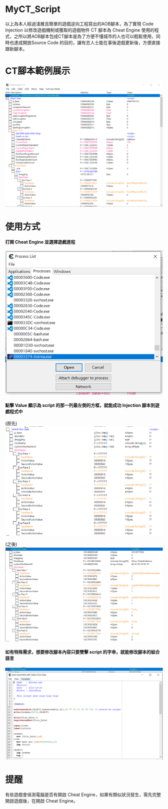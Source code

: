 # MyCT_Script

以上為本人經過淺層且簡單的遊戲逆向工程寫出的AOB腳本，為了實現 Code Injection 以修改遊戲機制或獲取的遊戲物件
CT 腳本為 Cheat Engine 使用的程式，之所以將AOB腳本包成CT腳本是為了方便不懂城市的人也可以輕鬆使用，同時也達成開放Source Code 的目的，讓有志人士能在事後遊戲更新後，方便直接跟新腳本。

# CT腳本範例展示

![image](https://github.com/JasonHongOO/MyCT_Script/blob/main/Images/1.PNG)

# 使用方式

#### 打開 Cheat Engine 並選擇遊戲進程
![image](https://github.com/JasonHongOO/MyCT_Script/blob/main/Images/2.PNG)

#### 點擊  Value 顯示為 script 的那一列最左側的方框，就能成功 Injection 腳本到遊戲程式中

(原先)
![image](https://github.com/JasonHongOO/MyCT_Script/blob/main/Images/3.PNG)

(之後)
![image](https://github.com/JasonHongOO/MyCT_Script/blob/main/Images/4.PNG)

#### 如有特殊需求，想要修改腳本內容只要雙擊 script 的字串，就能修改腳本的組合語言
![image](https://github.com/JasonHongOO/MyCT_Script/blob/main/Images/5.PNG)

# 提醒

有些遊戲會偵測電腦是否有開啟 Cheat Engine，如果有類似狀況發生，需先完整開啟遊戲後，在開啟 Cheat Engine。
